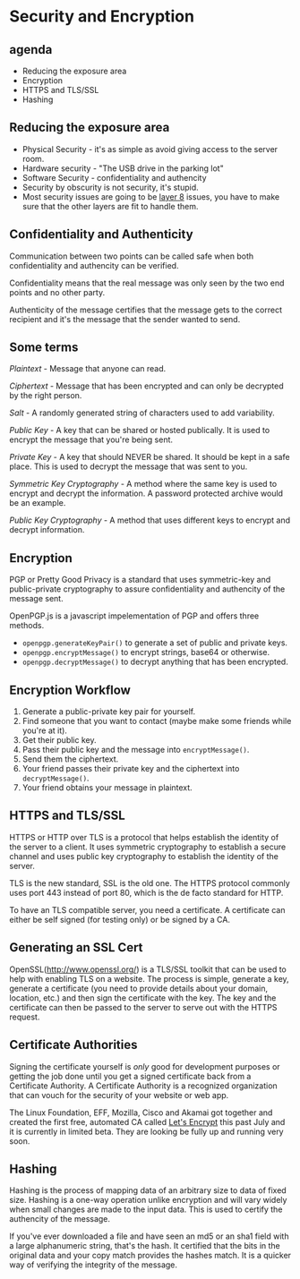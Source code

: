 # Security and Encryption

## agenda
* Reducing the exposure area
* Encryption
* HTTPS and TLS/SSL
* Hashing

## Reducing the exposure area
* Physical Security - it's as simple as avoid giving access to the server room.
* Hardware security - "The USB drive in the parking lot"
* Software Security - confidentiality and authencity
* Security by obscurity is not security, it's stupid.
* Most security issues are going to be [layer 8](https://en.wikipedia.org/wiki/Layer_8) issues, you have to make sure that the other layers are fit to handle them. 

## Confidentiality and Authenticity

Communication between two points can be called safe when both confidentiality and authencity can be verified. 

Confidentiality means that the real message was only seen by the two end points and no other party. 

Authenticity of the message certifies that the message gets to the correct recipient and it's the message that the sender wanted to send. 

## Some terms

*Plaintext* - Message that anyone can read.

*Ciphertext* - Message that has been encrypted and can only be decrypted by the right person. 

*Salt* - A randomly generated string of characters used to add variability. 

*Public Key* - A key that can be shared or hosted publically. It is used to encrypt the message that you're being sent. 

*Private Key* - A key that should NEVER be shared. It should be kept in a safe place. This is used to decrypt the message that was sent to you.

*Symmetric Key Cryptography* - A method where the same key is used to encrypt and decrypt the information. A password protected archive would be an example.

*Public Key Cryptography* - A method that uses different keys to encrypt and decrypt information. 

## Encryption

PGP or Pretty Good Privacy is a standard that uses symmetric-key and public-private cryptography to assure confidentiality and authencity of the message sent. 

OpenPGP.js is a javascript impelementation of PGP and offers three methods.

* `openpgp.generateKeyPair()` to generate a set of public and private keys.
* `openpgp.encryptMessage()` to encrypt strings, base64 or otherwise.
* `openpgp.decryptMessage()` to decrypt anything that has been encrypted.

## Encryption Workflow

1. Generate a public-private key pair for yourself.
2. Find someone that you want to contact (maybe make some friends while you're at it).
3. Get their public key.
4. Pass their public key and the message into `encryptMessage()`.
5. Send them the ciphertext. 
6. Your friend passes their private key and the ciphertext into `decryptMessage()`.
7. Your friend obtains your message in plaintext. 

## HTTPS and TLS/SSL

HTTPS or HTTP over TLS is a protocol that helps establish the identity of the server to a client. It uses symmetric cryptography to establish a secure channel and uses public key cryptography to establish the identity of the server.

TLS is the new standard, SSL is the old one. The HTTPS protocol commonly uses port 443 instead of port 80, which is the de facto standard for HTTP. 

To have an TLS compatible server, you need a certificate. A certificate can either be self signed (for testing only) or be signed by a CA. 

## Generating an SSL Cert

OpenSSL(http://www.openssl.org/) is a TLS/SSL toolkit that can be used to help with enabling TLS on a website. The process is simple, generate a key, generate a certificate (you need to provide details about your domain, location, etc.) and then sign the certificate with the key. The key and the certificate can then be passed to the server to serve out with the HTTPS request. 

## Certificate Authorities

Signing the certificate yourself is *only* good for development purposes or getting the job done until you get a signed certificate back from a Certificate Authority. A Certificate Authority is a recognized organization that can vouch for the security of your website or web app. 

The Linux Foundation, EFF, Mozilla, Cisco and Akamai got together and created the first free, automated CA called [Let's Encrypt](https://letsencrypt.org/) this past July and it is currently in limited beta. They are looking be fully up and running very soon. 

## Hashing

Hashing is the process of mapping data of an arbitrary size to data of fixed size. Hashing is a one-way operation unlike encryption and will vary widely when small changes are made to the input data. This is used to certify the authencity of the message. 

If you've ever downloaded a file and have seen an md5 or an sha1 field with a large alphanumeric string, that's the hash. It certified that the bits in the original data and your copy match provides the hashes match. It is a quicker way of verifying the integrity of the message. 